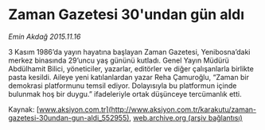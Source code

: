 # Zaman Gazetesi 30'undan gün aldı

*Emin Akdağ 2015.11.16*

<div class="pNewsDetailMainContent ctx_content" itemprop="articleBody">
 <p>
  3 Kasım 1986’da yayın hayatına başlayan Zaman Gazetesi, Yenibosna’daki merkez binasında 29’uncu yaş gününü kutladı. Genel Yayın Müdürü Abdülhamit Bilici, yöneticiler, yazarlar, editörler ve diğer çalışanlarla birlikte pasta kesildi. Aileye yeni katılanlardan yazar Reha Çamuroğlu, “Zaman bir demokrasi platformunu temsil ediyor. Dolayısıyla bu platformun içinde bulunmak hoş bir duygu.” ifadeleriyle ortak düşünceye tercümanlık etti.
 </p>
</div>


Kaynak: [www.aksiyon.com.tr](http://www.aksiyon.com.tr/karakutu/zaman-gazetesi-30undan-gun-aldi_552955), [web.archive.org (arşiv bağlantısı)](http://web.archive.org/web/20151124082557/http://www.aksiyon.com.tr/karakutu/zaman-gazetesi-30undan-gun-aldi_552955)
